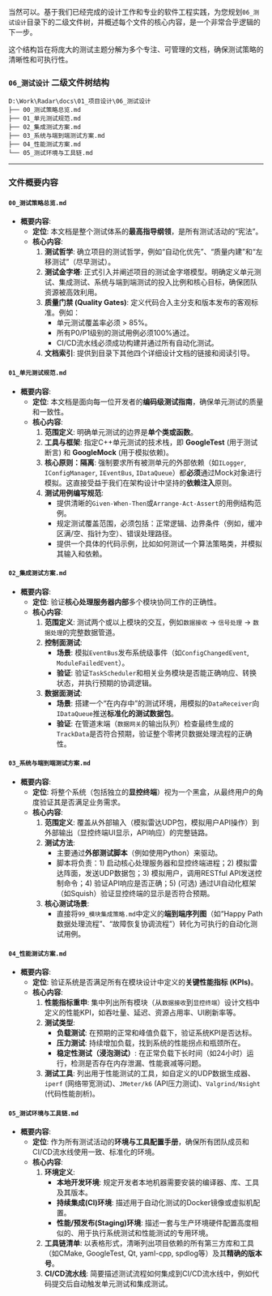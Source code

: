 ﻿当然可以。基于我们已经完成的设计工作和专业的软件工程实践，为您规划`06_测试设计`目录下的二级文件树，并概述每个文件的核心内容，是一个非常合乎逻辑的下一步。

这个结构旨在将庞大的测试主题分解为多个专注、可管理的文档，确保测试策略的清晰性和可执行性。

### `06_测试设计` 二级文件树结构

```
D:\Work\Radar\docs\01_项目设计\06_测试设计
├── 00_测试策略总览.md
├── 01_单元测试规范.md
├── 02_集成测试方案.md
├── 03_系统与端到端测试方案.md
├── 04_性能测试方案.md
└── 05_测试环境与工具链.md
```

-----

### 文件概要内容

#### **`00_测试策略总览.md`**

  * **概要内容**:
      * **定位**: 本文档是整个测试体系的**最高指导纲领**，是所有测试活动的“宪法”。
      * **核心内容**:
        1.  **测试哲学**: 确立项目的测试哲学，例如“自动化优先”、“质量内建”和“左移测试”（尽早测试）。
        2.  **测试金字塔**: 正式引入并阐述项目的测试金字塔模型。明确定义单元测试、集成测试、系统与端到端测试的投入比例和核心目标，确保团队资源被高效利用。
        3.  **质量门禁 (Quality Gates)**: 定义代码合入主分支和版本发布的客观标准。例如：
              * 单元测试覆盖率必须 \> 85%。
              * 所有P0/P1级别的测试用例必须100%通过。
              * CI/CD流水线必须成功构建并通过所有自动化测试。
        4.  **文档索引**: 提供到目录下其他四个详细设计文档的链接和阅读引导。

#### **`01_单元测试规范.md`**

  * **概要内容**:
      * **定位**: 本文档是面向每一位开发者的**编码级测试指南**，确保单元测试的质量和一致性。
      * **核心内容**:
        1.  **范围定义**: 明确单元测试的边界是**单个类或函数**。
        2.  **工具与框架**: 指定C++单元测试的技术栈，即 **GoogleTest** (用于测试断言) 和 **GoogleMock** (用于模拟依赖)。
        3.  **核心原则：隔离**: 强制要求所有被测单元的外部依赖（如`ILogger`, `IConfigManager`, `IEventBus`, `IDataQueue`）都**必须**通过Mock对象进行模拟。这直接受益于我们在架构设计中坚持的**依赖注入**原则。
        4.  **测试用例编写规范**:
              * 提供清晰的`Given-When-Then`或`Arrange-Act-Assert`的用例结构范例。
              * 规定测试覆盖范围，必须包括：正常逻辑、边界条件（例如，缓冲区满/空、指针为空）、错误处理路径。
              * 提供一个具体的代码示例，比如如何测试一个算法策略类，并模拟其输入和依赖。

#### **`02_集成测试方案.md`**

  * **概要内容**:
      * **定位**: 验证**核心处理服务器内部**多个模块协同工作的正确性。
      * **核心内容**:
        1.  **范围定义**: 测试两个或以上模块的交互，例如`数据接收` -\> `信号处理` -\> `数据处理`的完整数据管道。
        2.  **控制面测试**:
              * **场景**: 模拟`EventBus`发布系统级事件（如`ConfigChangedEvent`, `ModuleFailedEvent`）。
              * **验证**: 验证`TaskScheduler`和相关业务模块是否能正确响应、转换状态，并执行预期的协调逻辑。
        3.  **数据面测试**:
              * **场景**: 搭建一个“在内存中”的测试环境，用模拟的`DataReceiver`向`IDataQueue`推送**标准化的测试数据包**。
              * **验证**: 在管道末端（`数据网关`的输出队列）检查最终生成的`TrackData`是否符合预期，验证整个零拷贝数据处理流程的正确性。

#### **`03_系统与端到端测试方案.md`**

  * **概要内容**:
      * **定位**: 将整个系统（包括独立的**显控终端**）视为一个黑盒，从最终用户的角度验证其是否满足业务需求。
      * **核心内容**:
        1.  **范围定义**: 覆盖从外部输入（模拟雷达UDP包，模拟用户API操作）到外部输出（显控终端UI显示，API响应）的完整链路。
        2.  **测试方法**:
              * 主要通过**外部测试脚本**（例如使用Python）来驱动。
              * 脚本将负责：1) 启动核心处理服务器和显控终端进程；2) 模拟雷达阵面，发送UDP数据包；3) 模拟用户，调用RESTful API发送控制命令；4) 验证API响应是否正确；5) (可选) 通过UI自动化框架（如Squish）验证显控终端的显示是否符合预期。
        3.  **核心测试场景**:
              * 直接将`99_模块集成策略.md`中定义的**端到端序列图**（如“Happy Path数据处理流程”、“故障恢复协调流程”）转化为可执行的自动化测试用例。

#### **`04_性能测试方案.md`**

  * **概要内容**:
      * **定位**: 验证系统是否满足所有在模块设计中定义的**关键性能指标 (KPIs)**。
      * **核心内容**:
        1.  **性能指标重申**: 集中列出所有模块（从`数据接收`到`显控终端`）设计文档中定义的性能KPI，如吞吐量、延迟、资源占用率、UI刷新率等。
        2.  **测试类型**:
              * **负载测试**: 在预期的正常和峰值负载下，验证系统KPI是否达标。
              * **压力测试**: 持续增加负载，找到系统的性能拐点和瓶颈所在。
              * **稳定性测试（浸泡测试）**: 在正常负载下长时间（如24小时）运行，检测是否存在内存泄漏、性能衰减等问题。
        3.  **测试工具**: 列出用于性能测试的工具，如自定义的UDP数据生成器、`iperf` (网络带宽测试)、`JMeter/k6` (API压力测试)、`Valgrind/Nsight` (代码性能剖析)。

#### **`05_测试环境与工具链.md`**

  * **概要内容**:
      * **定位**: 作为所有测试活动的**环境与工具配置手册**，确保所有团队成员和CI/CD流水线使用一致、标准化的环境。
      * **核心内容**:
        1.  **环境定义**:
              * **本地开发环境**: 规定开发者本地机器需要安装的编译器、库、工具及其版本。
              * **持续集成(CI)环境**: 描述用于自动化测试的Docker镜像或虚拟机配置。
              * **性能/预发布(Staging)环境**: 描述一套与生产环境硬件配置高度相似的、用于执行系统测试和性能测试的专用环境。
        2.  **工具链清单**: 以表格形式，清晰列出项目依赖的所有第三方库和工具（如CMake, GoogleTest, Qt, yaml-cpp, spdlog等）及其**精确的版本号**。
        3.  **CI/CD流水线**: 简要描述测试流程如何集成到CI/CD流水线中，例如代码提交后自动触发单元测试和集成测试。
